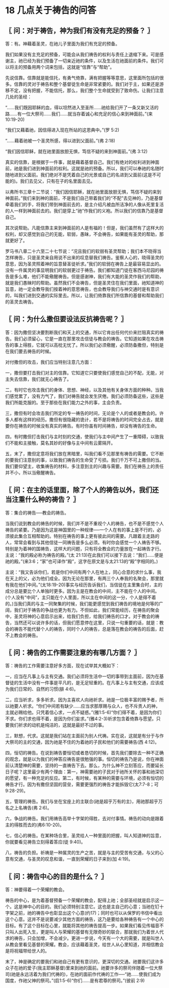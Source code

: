 # 18 几点关于祷告的问答




## 〖 问：对于祷告，神为我们有没有充足的预备？ 〗

答：有。神藉着圣灵，在祂儿子里面为我们有充足的预备。

我们如果没有主充足的预备，可能会从我们祷告的权利与责任上退缩下来。可是感谢主，祂已经为我们预备了一切亲近祂的条件，以及生活在祂面前的条件。我们可以将主的预备用两个词来包括，这就是“信靠”与“帮助”。

先说信靠。信靠就是能信托，有勇气倚靠，满有把握等等意思，这里面所包括的很多。信靠的灵对于祷告和整个基督徒生命是非常紧要的。我们对于主，如果还是游移不定，没有把握，不能信托，那么，我们整个生命就受到了致命伤。让我们注意几处的圣经：

“……我们既因耶稣的血，得以坦然进入至圣所……祂给我们开了一条又新又活的路……有一位大祭司……我们……就当存着诚心和充足的信心来到神面前。”(来10:19-20)

“我们又藉着祂，因信得进入现在所站的这恩典中。”(罗 5:2)

“……藉着祂被一个圣灵所感，得以进到父面前。”(弗 2:18)

“我们因信耶稣，就在祂里面放胆无惧，笃信不疑的来到神面前。”(弗 3:12)

真实的信靠，是根据于一件事，就是藉着基督自己。我们有绝对的权利进到神面前，祂是我们进到神面前的权利。这就是祂的预备。所以，我们可以奉祂的名随时随地进到父面前。我们绝对不是凭着自己的光景或自己的名进到父面前(这是不可能的)。我们去见父，只有在子的名里面去见。

以弗所书三章十二节说：“我们因信耶稣，就在祂里面放胆无惧，笃信不疑的来到神面前。”我们来到神的面前，不是我们自己带着我们的“不配”去见神的，乃是基督牵着我们的手，将我们带到神面前去的，是主介绍凡被血所洁净的人像从死里复活的人一样到神面前去的。我们是穿上“祂”作我们的义袍。所以我们的信靠乃是基督自己。

其次说帮助。凡能信靠主来到神面前的人是有福的！但是，我们虽然有了这样大的权利，却又感觉到自己的无能，软弱，愚昧，不会祷告，如果能有圣灵的帮助，那就更好了。

罗马书八章二十六至二十七节说：“况且我们的软弱有圣灵帮助；我们本不晓得当怎样祷告，只是圣灵亲自用说不出来的叹息替我们祷告。鉴察人心的，晓得圣灵的意思，因为圣灵照着神的旨意替圣徒祈求。”我们的软弱在祷告上是最容易显出的。没有一件属灵的事显明我们的软弱更过于祷告。我们都知道门徒在客西马尼园的祷告是多么难，他们不能儆醒祷告。但是感谢神，我们有大能的圣灵作我们的帮助，就是我们愚昧时的帮助。虽然我们不会祷告，但是圣灵住在我们里面，祂知道神的旨意，祂一定会教导我们按着神的意思祷告，也会教导我们与神交通时是有意识的，叫我们进到交通的实际里去。所以，让我们倚靠我们所信靠的基督和帮助我们的圣灵去祷告。



## 〖 问：为什么撒但要设法反抗祷告呢？ 〗

答：因为撒但坚决要割断我们和天上的交通，所以它肯出任何代价来拦阻真实的祷告。我们必须留心，它是一直在那里攻击信徒与教会的祷告。它知道如果在攻击祷告的事上得胜，它就可以高枕无忧了。所以我们必须儆醒，必须防备撒但，特别是在我们要去祷告的时候。

对付撒但的攻击，我们应当特别注意几方面：

一，撒但要打击我们对主的信靠。它知道它只要使我们感觉自己的不配，无能，对主失去信靠，我们就无心祷告了。

二，有时它也攻击我们的身体、思想、神经，以及其他有关身体方面的种种。当我们感觉累了，没有力气了，我们对祷告就会发生厌倦。我们必须防备这些，这些是我们所能克服的。至于那些在我们能力之外的事，主会负责。

三，撒但有时会攻击我们所定的专一祷告的时间，无论是个人的或者是教会的。许多人都有这样的经历。撒但有很隐藏的诡计，若不是将祷告的时间完全占去，就是要你在祷告的时候没有真实的祷告。有时你虽有时间祷告，却没有祷告的生命。

四，有时撒但打击我们与主时刻的交通，使我们与主中间产生了一重障碍，以致我们不能和主接触，莫名其妙的好像与主中间有云雾隔开。

五，末了，撒但定意将我们放在黑暗里，叫我们看不见那里有祷告的需要。它不断的要我们注意别的事，以致我们祷告的生命受了亏损。我们千万不可上撒但的当。我们要仰望主，收集祷告的材料，多注意到主的兴趣与需要。我们在祷告上的责任并不小，所以当儆醒祷告。



## 〖 问：在主的话里面，除了个人的祷告以外，我们还当注重什么种的祷告？ 〗

答：集合的祷告──教会的祷告。

当我们说到教会的祷告的时候，我们并不是不重视个人的祷告，也不是不感觉个人祷告的紧要。乃是因为这是神国里的一种规律──一个人在有的事上是不行的，必须彼此集合互相帮助的。特别在祷告的事上更有彼此间的需要。凡跟着主走路的人，常常会看到与其他信徒一同祷告是多么必须。有时你会感觉一个人祷告不够。特别是为着神的国祷告，这样大的问题，只有将全教会的力量放在一起祷告才行。主说：“我的殿必称为祷告的殿。”(太 21:13)在此我们可以接下去说：“我们……便是祂的殿。”(来3:6；“家”也可译作“殿”，这字在原文是与太21:13的“殿”字相同的。)

主说：“我又告诉你们，若是你们中间有两个人在地上，同心合意的求什么事，我在天上的父，必为他们成全。因为无论在那里，有两三个人奉我的名聚会，那里就有我在他们中间。”(太18:19-20)事实与经历告诉我们，当信徒在主里集合时，主的成分总是要比个人单独时更多。因为主是在教会的中间，主不能在个人的中间。(个人没有“中间”，主只能在个人里面，所以主在中间的这一分，个人是得不着的。)当我们真的与主一同聚集的时候，我们能更感觉到我们祷告的境地是何等的广阔，我们对于祷告的争战也更为有力。不但如此，我们常能经历，在祷告的聚会中，圣灵将神的心意启示出来，给我们负担，给我们祷告的口才。对于教会的祷告，当然还可以说许多的话，但我们愿意停在这里，只说一句重要的话，就是：教会的祷告不能代替个人的祷告，同时个人的祷告，总是落在教会的祷告的后面，赶不上教会的祷告。



## 〖 问：祷告的工作需要注意的有哪几方面？ 〗

答：祷告的工作需要注意好多方面，现在试举其大概如下：

一，应当在凡事上与主有交通。我们必须将生活中一切的事带到主面前，因为在基督徒的生活中没有一件事是平凡的，是无足轻重的。在凡事上与主有交通，应该成为我们日常的、自然的习惯(腓 4:6)。

二，应当祈求，多多祈求。因为主喜欢人向祂祈求。祂是一位极丰富的赐予者，所以祂要人祈求。“你们中间若有缺少……应当求那厚赐与众人，也不斥责人的神，主就必赐给他。只凭着信心求，一点不疑惑。”(雅1:5-6)“你们得不着，是因为你们不求。你们求也得不着，是因为你们妄求。”(雅4:2-3)祈求包含着倚靠与愿望。只要我们祈求的动机是纯洁的，这就是最好不过的事。

三，默想，代求。这就是我们站在主面前为别人代祷。实在说，这就是有分于与作大祭司的主的交通，因为祂是不住的为着祂的子民和他们的需要祷告(西 4:12)。

四，恒切的祷告。在说到祷告要恒切或者恳切的时候，首先我们要除去一种不正确的观念，就是以为我们的神答应祷告是很勉强的事。恒切的祷告乃是说，你在神面前认清楚神的需要，坚持的一直祷告下去。那么，为什么神不立刻答应，而要延长日子呢？这里最少有两个理由：第一，神需要祂的子民对于祂所关怀的事和祂深切的愿望，有一种充足的反应。第二，有时候，有某种的需要与环境，必须有恒切的祷告才行。因为有撒但坚固的营垒，需要更强烈的祷告才能拆毁它(太7:7-8；可9:28-29)。

五，管理的祷告。我们与坐在宝座上的主联合(祂是超乎万有的主)，用祂那超乎万名之上名祷告(弗 2:6)。

六，争战的祷告。我们用祷告高举十字架的得胜，去对付事情。祷告的动向是跟着主的得胜而去的(弗6:10-20)。

七，信心的祷告。在某种场合里，圣灵给人一种里面的把握，叫人知道神的旨意，你就要看见祷告立刻得着答应(徒 9:40)。

八，祷告的负担。祈祷是一种属灵的生产之苦，就是与主的受苦有交通，与父的心意有交通，与圣灵的叹息和谐，一直到荣耀的日子来到(加 4:19)。



## 〖 问：祷告中心的目的是什么？ 〗

答：神要得着一个荣耀的教会。

祷告的中心，是为着基督预备一个荣耀的教会，配得上祂；全部圣经就是启示这一个。这是神中心的目的。我们必须特别注意它。这也是主自己的心意；当祂在钉十字架之前，祂的祷告中也彰显出这个心意(约17)；同时也可以从保罗的书信中看出这个心意。这并不是说要减少其他方面的祷告，这乃是要给各种祷告有一个中心的目标。有了这个目标在心里，就能将其他的祷告提高一步。如果我们看见传福音不只叫人出死入生，更是叫人与荣耀的基督有无限奇妙的联合，那就我们为着世人代求的祷告，只会加增，不会减少。更进一步说，今天有一个大的需要，就是叫世人从教会里看见基督的荣耀。教会，应该藉着圣灵，给世人从心里知道，并相信教会是将祝福带给世人的。

末了，神是确定的要我们和祂自己有更有意识的，更深切的交通。祂要我们这许多众子在祂的爱子(我主耶稣基督)里来到祂的面前。祂要许多的祭司伴随着一位大祭司(祂是永远活着为我们代祷的)，在祂的面前作代祷的工作──“祂……使我们成为国度，作祂父神的祭司。”(启1:5-6)“你们……是有君尊的祭司。”(彼前 2:9)

